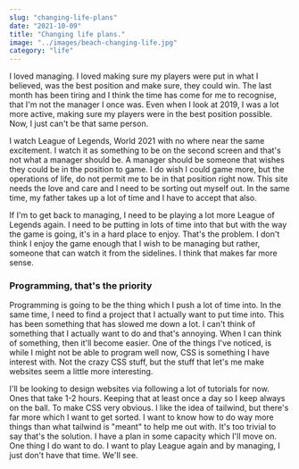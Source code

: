 ```yaml
---
slug: "changing-life-plans" 
date: "2021-10-09"
title: "Changing life plans."
image: "../images/beach-changing-life.jpg"
category: "life"
---
```

I loved managing. I loved making sure my players were put in what I believed, was the best position and make sure, they could win. The last month has been tiring and I think the time has come for me to recognise, that I'm not the manager I once was. Even when I look at 2019, I was a lot more active, making sure my players were in the best position possible. Now, I just can't be that same person. 

I watch League of Legends, World 2021 with no where near the same excitement. I watch it as something to be on the second screen and that's not what a manager should be. A manager should be someone that wishes they could be in the position to game. I do wish I could game more, but the operations of life, do not permit me to be in that position right now. This site needs the love and care and I need to be sorting out myself out. In the same time, my father takes up a lot of time and I have to accept that also. 

If I'm to get back to managing, I need to be playing a lot more League of Legends again. I need to be putting in lots of time into that but with the way the game is going, it's in a hard place to enjoy. That's the problem. I don't think I enjoy the game enough that I wish to be managing but rather, someone that can watch it from the sidelines. I think that makes far more sense. 

### Programming, that's the priority

Programming is going to be the thing which I push a lot of time into. In the same time, I need to find a project that I actually want to put time into. This has been something that has slowed me down a lot. I can't think of something that I actually want to do and that's annoying. When I can think of something, then it'll become easier. One of the things I've noticed, is while I might not be able to program well now, CSS is something I have interest with. Not the crazy CSS stuff, but the stuff that let's me make websites seem a little more interesting. 

I'll be looking to design websites via following a lot of tutorials for now. Ones that take 1-2 hours. Keeping that at least once a day so I keep always on the ball. To make CSS very obvious. I like the idea of tailwind, but there's far more which I want to get sorted. I want to know how to do way more things than what tailwind is "meant" to help me out with. It's too trivial to say that's the solution. I have a plan in some capacity which I'll move on. One thing I do want to do. I want to play League again and by managing, I just don't have that time. We'll see. 